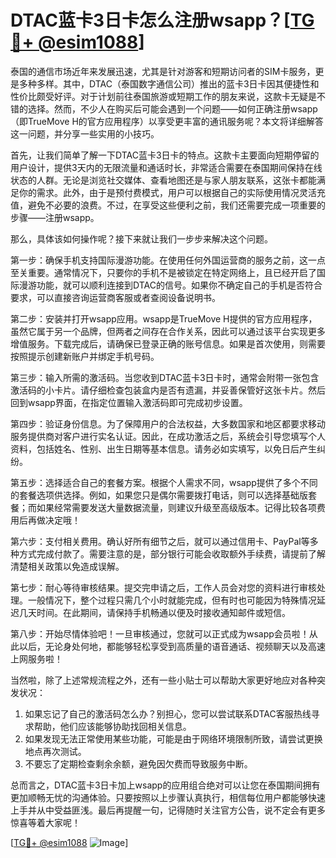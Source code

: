 # DTAC蓝卡3日卡怎么注册wsapp？[[TG💪+ @esim1088](https://t.me/s/esim1088)]

泰国的通信市场近年来发展迅速，尤其是针对游客和短期访问者的SIM卡服务，更是多种多样。其中，DTAC（泰国数字通信公司）推出的蓝卡3日卡因其便捷性和性价比颇受好评。对于计划前往泰国旅游或短期工作的朋友来说，这款卡无疑是不错的选择。然而，不少人在购买后可能会遇到一个问题——如何正确注册wsapp（即TrueMove H的官方应用程序）以享受更丰富的通讯服务呢？本文将详细解答这一问题，并分享一些实用的小技巧。

首先，让我们简单了解一下DTAC蓝卡3日卡的特点。这款卡主要面向短期停留的用户设计，提供3天内的无限流量和通话时长，非常适合需要在泰国期间保持在线状态的人群。无论是浏览社交媒体、查看地图还是与家人朋友联系，这张卡都能满足你的需求。此外，由于是预付费模式，用户可以根据自己的实际使用情况灵活充值，避免不必要的浪费。不过，在享受这些便利之前，我们还需要完成一项重要的步骤——注册wsapp。

那么，具体该如何操作呢？接下来就让我们一步步来解决这个问题。

第一步：确保手机支持国际漫游功能。在使用任何外国运营商的服务之前，这一点至关重要。通常情况下，只要你的手机不是被锁定在特定网络上，且已经开启了国际漫游功能，就可以顺利连接到DTAC的信号。如果你不确定自己的手机是否符合要求，可以直接咨询运营商客服或者查阅设备说明书。

第二步：安装并打开wsapp应用。wsapp是TrueMove H提供的官方应用程序，虽然它属于另一个品牌，但两者之间存在合作关系，因此可以通过该平台实现更多增值服务。下载完成后，请确保已登录正确的账号信息。如果是首次使用，则需要按照提示创建新账户并绑定手机号码。

第三步：输入所需的激活码。当您收到DTAC蓝卡3日卡时，通常会附带一张包含激活码的小卡片。请仔细检查包装盒内是否有遗漏，并妥善保管好这张卡片。然后回到wsapp界面，在指定位置输入激活码即可完成初步设置。

第四步：验证身份信息。为了保障用户的合法权益，大多数国家和地区都要求移动服务提供商对客户进行实名认证。因此，在成功激活之后，系统会引导您填写个人资料，包括姓名、性别、出生日期等基本信息。请务必如实填写，以免日后产生纠纷。

第五步：选择适合自己的套餐方案。根据个人需求不同，wsapp提供了多个不同的套餐选项供选择。例如，如果您只是偶尔需要拨打电话，则可以选择基础版套餐；而如果经常需要发送大量数据流量，则建议升级至高级版本。记得比较各项费用后再做决定哦！

第六步：支付相关费用。确认好所有细节之后，就可以通过信用卡、PayPal等多种方式完成付款了。需要注意的是，部分银行可能会收取额外手续费，请提前了解清楚相关政策以免造成误解。

第七步：耐心等待审核结果。提交完申请之后，工作人员会对您的资料进行审核处理。一般情况下，整个过程只需几个小时就能完成，但有时也可能因为特殊情况延迟几天时间。在此期间，请保持手机畅通以便及时接收通知邮件或短信。

第八步：开始尽情体验吧！一旦审核通过，您就可以正式成为wsapp会员啦！从此以后，无论身处何地，都能够轻松享受到高质量的语音通话、视频聊天以及高速上网服务啦！

当然啦，除了上述常规流程之外，还有一些小贴士可以帮助大家更好地应对各种突发状况：

1. 如果忘记了自己的激活码怎么办？别担心，您可以尝试联系DTAC客服热线寻求帮助，他们应该能够协助找回相关信息。
2. 如果发现无法正常使用某些功能，可能是由于网络环境限制所致，请尝试更换地点再次测试。
3. 不要忘了定期检查剩余余额，避免因欠费而导致服务中断。

总而言之，DTAC蓝卡3日卡加上wsapp的应用组合绝对可以让您在泰国期间拥有更加顺畅无忧的沟通体验。只要按照以上步骤认真执行，相信每位用户都能够快速上手并从中受益匪浅。最后再提醒一句，记得随时关注官方公告，说不定会有更多惊喜等着大家呢！

[[TG💪+ @esim1088](https://t.me/s/esim1088) ![Image](https://i.postimg.cc/4NQfJmqS/Snipaste-2025-05-13-00-14-12.png)]